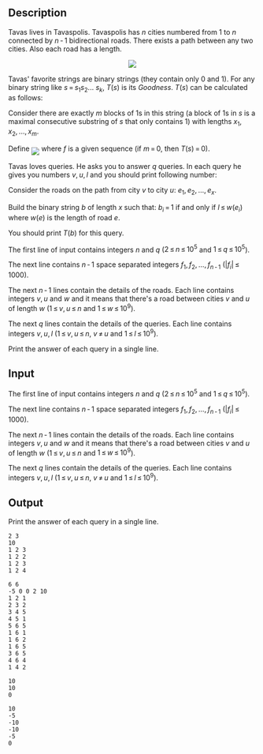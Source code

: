## Description

<div><p>Tavas lives in Tavaspolis. Tavaspolis has <span class="tex-span"><i>n</i></span> cities numbered from <span class="tex-span">1</span> to <span class="tex-span"><i>n</i></span> connected by <span class="tex-span"><i>n</i> - 1</span> bidirectional roads. There exists a path between any two cities. Also each road has a length.</p><center> <img class="tex-graphics" src="file://xA6uAiTg.png" style="max-width: 100.0%;max-height: 100.0%;"> </center><p>Tavas' favorite strings are binary strings (they contain only 0 and 1). For any binary string like <span class="tex-span"><i>s</i> = <i>s</i><sub class="lower-index">1</sub><i>s</i><sub class="lower-index">2</sub>... <i>s</i><sub class="lower-index"><i>k</i></sub></span>, <span class="tex-span"><i>T</i>(<i>s</i>)</span> is its <span class="tex-span"><i>Goodness</i></span>. <span class="tex-span"><i>T</i>(<i>s</i>)</span> can be calculated as follows:</p><p>Consider there are exactly <span class="tex-span"><i>m</i></span> blocks of <span class="tex-span">1</span>s in this string (a block of <span class="tex-span">1</span>s in <span class="tex-span"><i>s</i></span> is a maximal consecutive substring of <span class="tex-span"><i>s</i></span> that only contains <span class="tex-span">1</span>) with lengths <span class="tex-span"><i>x</i><sub class="lower-index">1</sub>, <i>x</i><sub class="lower-index">2</sub>, ..., <i>x</i><sub class="lower-index"><i>m</i></sub></span>.</p><p>Define <img align="middle" class="tex-formula" src="file://ahn1kATj.png" style="max-width: 100.0%;max-height: 100.0%;"> where <span class="tex-span"><i>f</i></span> is a given sequence (if <span class="tex-span"><i>m</i> = 0</span>, then <span class="tex-span"><i>T</i>(<i>s</i>) = 0</span>).</p><p>Tavas loves queries. He asks you to answer <span class="tex-span"><i>q</i></span> queries. In each query he gives you numbers <span class="tex-span"><i>v</i>, <i>u</i>, <i>l</i></span> and you should print following number:</p><p>Consider the roads on the path from city <span class="tex-span"><i>v</i></span> to city <span class="tex-span"><i>u</i></span>: <span class="tex-span"><i>e</i><sub class="lower-index">1</sub>, <i>e</i><sub class="lower-index">2</sub>, ..., <i>e</i><sub class="lower-index"><i>x</i></sub></span>.</p><p>Build the binary string <span class="tex-span"><i>b</i></span> of length <span class="tex-span"><i>x</i></span> such that: <span class="tex-span"><i>b</i><sub class="lower-index"><i>i</i></sub> = 1</span> if and only if <span class="tex-span"><i>l</i> ≤ <i>w</i>(<i>e</i><sub class="lower-index"><i>i</i></sub>)</span> where <span class="tex-span"><i>w</i>(<i>e</i>)</span> is the length of road <span class="tex-span"><i>e</i></span>.</p><p>You should print <span class="tex-span"><i>T</i>(<i>b</i>)</span> for this query.</p></div><div class="input-specification"><p>The first line of input contains integers <span class="tex-span"><i>n</i></span> and <span class="tex-span"><i>q</i></span> (<span class="tex-span">2 ≤ <i>n</i> ≤ 10<sup class="upper-index">5</sup></span> and <span class="tex-span">1 ≤ <i>q</i> ≤ 10<sup class="upper-index">5</sup></span>).</p><p>The next line contains <span class="tex-span"><i>n</i> - 1</span> space separated integers <span class="tex-span"><i>f</i><sub class="lower-index">1</sub>, <i>f</i><sub class="lower-index">2</sub>, ..., <i>f</i><sub class="lower-index"><i>n</i> - 1</sub></span> (<span class="tex-span">|<i>f</i><sub class="lower-index"><i>i</i></sub>| ≤ 1000</span>).</p><p>The next <span class="tex-span"><i>n</i> - 1</span> lines contain the details of the roads. Each line contains integers <span class="tex-span"><i>v</i>, <i>u</i></span> and <span class="tex-span"><i>w</i></span> and it means that there's a road between cities <span class="tex-span"><i>v</i></span> and <span class="tex-span"><i>u</i></span> of length <span class="tex-span"><i>w</i></span> (<span class="tex-span">1 ≤ <i>v</i>, <i>u</i> ≤ <i>n</i></span> and <span class="tex-span">1 ≤ <i>w</i> ≤ 10<sup class="upper-index">9</sup></span>).</p><p>The next <span class="tex-span"><i>q</i></span> lines contain the details of the queries. Each line contains integers <span class="tex-span"><i>v</i>, <i>u</i>, <i>l</i></span> (<span class="tex-span">1 ≤ <i>v</i>, <i>u</i> ≤ <i>n</i></span>, <span class="tex-span"><i>v</i> ≠ <i>u</i></span> and <span class="tex-span">1 ≤ <i>l</i> ≤ 10<sup class="upper-index">9</sup></span>).</p></div><div class="output-specification"><p>Print the answer of each query in a single line.</p></div>

## Input

<p>The first line of input contains integers <span class="tex-span"><i>n</i></span> and <span class="tex-span"><i>q</i></span> (<span class="tex-span">2 ≤ <i>n</i> ≤ 10<sup class="upper-index">5</sup></span> and <span class="tex-span">1 ≤ <i>q</i> ≤ 10<sup class="upper-index">5</sup></span>).</p><p>The next line contains <span class="tex-span"><i>n</i> - 1</span> space separated integers <span class="tex-span"><i>f</i><sub class="lower-index">1</sub>, <i>f</i><sub class="lower-index">2</sub>, ..., <i>f</i><sub class="lower-index"><i>n</i> - 1</sub></span> (<span class="tex-span">|<i>f</i><sub class="lower-index"><i>i</i></sub>| ≤ 1000</span>).</p><p>The next <span class="tex-span"><i>n</i> - 1</span> lines contain the details of the roads. Each line contains integers <span class="tex-span"><i>v</i>, <i>u</i></span> and <span class="tex-span"><i>w</i></span> and it means that there's a road between cities <span class="tex-span"><i>v</i></span> and <span class="tex-span"><i>u</i></span> of length <span class="tex-span"><i>w</i></span> (<span class="tex-span">1 ≤ <i>v</i>, <i>u</i> ≤ <i>n</i></span> and <span class="tex-span">1 ≤ <i>w</i> ≤ 10<sup class="upper-index">9</sup></span>).</p><p>The next <span class="tex-span"><i>q</i></span> lines contain the details of the queries. Each line contains integers <span class="tex-span"><i>v</i>, <i>u</i>, <i>l</i></span> (<span class="tex-span">1 ≤ <i>v</i>, <i>u</i> ≤ <i>n</i></span>, <span class="tex-span"><i>v</i> ≠ <i>u</i></span> and <span class="tex-span">1 ≤ <i>l</i> ≤ 10<sup class="upper-index">9</sup></span>).</p>

## Output

<p>Print the answer of each query in a single line.</p>





```input1
2 3
10
1 2 3
1 2 2
1 2 3
1 2 4

```




```input2
6 6
-5 0 0 2 10
1 2 1
2 3 2
3 4 5
4 5 1
5 6 5
1 6 1
1 6 2
1 6 5
3 6 5
4 6 4
1 4 2

```




```output1
10
10
0

```




```output2
10
-5
-10
-10
-5
0

```


